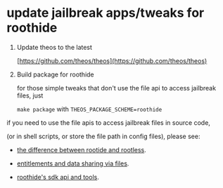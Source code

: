 # update jailbreak apps/tweaks for roothide
 
 1. Update theos to the latest

    [https://github.com/theos/theos](https://github.com/theos/theos)

 3. Build package for roothide


    for those simple tweaks that don't use the file api to access jailbreak files, just

    ```make package``` with ```THEOS_PACKAGE_SCHEME=roothide```


if you need to use the file apis to access jailbreak files in source code,

(or in shell scripts, or store the file path in config files), please see:

- [the difference between rootide and rootless](roothide.md).

- [entitlements and data sharing via files](entitlements.md).
  
- [roothide's sdk api and tools](interface.md).
